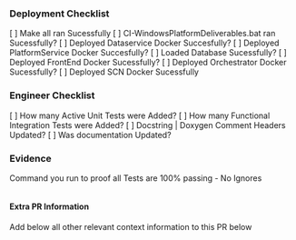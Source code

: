 ### Deployment Checklist

[  ] Make all ran Sucessfully
[  ] CI-WindowsPlatformDeliverables.bat ran Sucessfully?
[  ] Deployed Dataservice Docker Succesfully?
[  ] Deployed PlatformService Docker Succesfully?
[  ] Loaded Database Sucessfully?
[  ] Deployed FrontEnd Docker Sucessfully?
[  ] Deployed Orchestrator Docker Sucessfully?
[  ] Deployed SCN Docker Sucessfully

### Engineer Checklist

[  ] How many Active Unit Tests were Added?
[  ] How many Functional Integration Tests were Added?
[  ] Docstring | Doxygen Comment Headers Updated?
[  ] Was documentation Updated?

### Evidence

Command you run to proof all Tests are 100% passing - No Ignores 
```
```

#### Extra PR Information

Add below all other relevant context information to this PR below 
```
```
